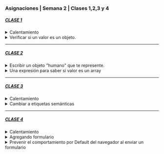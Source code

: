 ### Asignaciones | Semana 2 | Clases 1,2,3 y 4

##### <u>CLASE 1</u>
<details>
<summary>
Calentamiento
</summary>
Hugo, Paco y Luis tienen una cantidad
desconocida de monedas cada uno.
Sabemos que Paco tiene el doble de
monedas que Hugo y que Luis tiene 10
monedas más que Paco.
Si los tres juntos tienen un total de 85
monedas.
¿Cuántas monedas tiene
cada uno?

```javascript
// Asignamos la cantidad de
monedas de Hugo, este valor es el
que tienes que resolver.
let hugo = 0;
// Calculamos la cantidad de
monedas de Paco y Luis en función
de Hugo
let paco = 2 * hugo;
let luis = paco + 10;
// Sumamos las cantidades de
monedas de los tres amigos
let total = hugo + paco + luis;
if (total === 85) {
 console.log("Hugo: " + hugo)
 console.log("Paco: " + paco)
 console.log("Luis: " + luis)
}
```

**Solución:**

Como el total debe ser igual a 85, podemos resolver la ecuación:

`hugo + 2*hugo + (2*hugo + 10) = 85`
Simplificando, tenemos:
`5*hugo + 10 = 85`
Despejando hugo, obtenemos:
`hugo = (85 - 10) / 5`

**Solución:**

```javascript
let hugo = (85 - 10) / 5; // hugo = 15
let paco = 2 * hugo; // paco = 30
let luis = paco + 10; // luis = 40
let total = hugo + paco + luis; // total = 85

console.log("Hugo: " + hugo); // output: "Hugo: 15"
console.log("Paco: " + paco); // output: "Paco: 30"
console.log("Luis: " + luis); // output: "Luis: 40"
```



</details>

<details>
<summary>
Verificar si un valor es un objeto.
</summary>
¿Cómo puedo implementar una expresión para verificar si un valor es un objeto?
Ejemplo:
```javascript
typeof obj === "objet"
```
**Solución**:

Se puede verificar si un valor es un objeto utilizando la función o método typeof.
```javascript
if (typeof valor === 'object' && valor !== null) {
  // valor es un objeto
} else {
  // valor no es un objeto
}
```
La primera parte de la condición verifica si valor es de tipo "**object**", lo que indica que es un objeto (ya que los objetos son uno de los tipos de datos fundamentales en la mayoría de los lenguajes de programación). La segunda parte de la condición verifica que `valor` no sea `null`, ya que `null` también tiene un tipo "**object**" en **JavaScript** y algunos otros lenguajes, pero no es técnicamente un objeto.

</details>

---
##### <u>CLASE 2</u>

<details>
<summary>
Escribir un objeto "humano" que te represente.
</summary>

Ejemplo:
```javascript
const human = {
name: "Guillermo",
blonde: true
};
```
**Solución:**

```javascript
const human = {
	name: "Daniel",
    age: 44,
    country: "Venezuela",
    weight: "70 kg",
    height: "1,68 m",
    language: "Spanish"
    };

```

</details>


<details>
<summary>
Una expresión para saber si valor es un array
</summary>
¿Cómo puedo implementar una expresión para verificar si un **valor** es una **array**?
Ejemplo:
```javascript
typeof arr ===  "objet"
```

**Solución:**

Se puede resolver usando el operador `instanceof` o la función `Array.isArray()`.
En general, se recomienda utilizar la función Array.isArray() en lugar de instanceof para verificar si un valor es un array en JavaScript, ya que Array.isArray() es más precisa y funciona correctamente incluso con arrays que han sido creados en diferentes contextos de JavaScript.

El operador `instanceof` devuelve **true** si el objeto que se está evaluando es una instancia de la clase especificada (Array en este caso) y **false** en caso contrario. Esta comprobación **sólo funcionará para arrays que han sido creados en el mismo contexto de JavaScript**, es decir, dentro del mismo marco de trabajo o en la misma ventana del navegador.

```javascript
if (Array.isArray(valor)) {
  // valor es un array
} else {
  // valor no es un array
}
```
Por otra arte, `typeof` es útil para verificar el tipo de muchos valores en JavaScript, pero **no** es una buena manera de verificar si un valor es un array. La razón de esto es que `typeof` devuelve el tipo de dato primitivo subyacente de un valor, pero los `arrays` son **un tipo de objeto** en JavaScript.

Cuando se usa `typeof` en un `array`, en lugar de devolver "**array**", devuelve "**object**", que es el tipo base para todos los objetos en JavaScript.

Ejemplo:

```javascript
console.log(typeof [1, 2, 3]); // output: "object"
```

</details>

---
##### <u>CLASE 3</u>

<details>
<summary>
Calentamiento
</summary>
1. Tomar el HTML de tu hoja de vida (index.html) y verificar
el [outline](https://validator.w3.org/#validate_by_input)
2. Marcar la opción de outline
3. Click en `Check`
4. Verifica que el outline de los encabezados tenga
sentido.
5. Corregir en caso de que tenga errores o no haga sentido.
</details>


<details>
<summary>
Cambiar a etiquetas semánticas
</summary>

**Ejercicio**

1. Cambiar las etiquetas de tu hoja de vida para hacer uso de etiquetas
semánticas.
2. Hacer fork del repositorio de la semana 2: *git@github.com:undefined-academy/semana-2.git*
3. Hacer un pull request con dichos cambios desde tu repositorio forked.
4. La estructura debería ser la siguiente:
```
.
└── student-cvs/
└── glrodasz-0666/
├── index.html
└── styles.css
```
**Solución:**

Ver archivo `index.html`
</details>

---
##### <u>CLASE 4</u>


<details>
<summary>
Calentamiento
</summary>
1. Ir a https://codepen.io/pen/
En la zona de HTML, escribir el siguiente control:
`<input type="datetime-local"
name="meeting">`
2. Hacer esto con todos los navegadores que tenga
instalados y explorar el control: Chrome, Edge, Firefox,
Safari, etc.
</details>

<details>
<summary>
Agregando formulario 
</summary>

**Ejercicio:**

En el mismo Pull Request de la semana-2, agregar para tu hoja de vida una sección o página nueva de contacto que haga uso de los formularios de HTML.

Debemos prevenir el comportamiento por defecto del envío de la información al servidor.

**Solución:**

Ver archivo `contacto.html`
</details>

<details>
<summary>
Prevenir el comportamiento por Default del navegador al enviar un formulario
</summary>

Para prevenir el comportamiento por defecto de un formulario al hacer *submit* en JavaScript, se puede utilizar el método `preventDefault()` y aplicarlo al evento `submit`.
Esto detendrá la acción por defecto del navegador al enviar el formulario y permitirá que se pueda realizar acciones personalizadas.

**Solución:**

**HTML**
```html
<form id="myForm">
  <input type="text" name="username">
  <button type="submit">Enviar</button>
</form>
```
**JAVASCRIPT**
```javascript
const form = document.getElementById('myForm');

form.addEventListener('submit', function(event) {
  // Detenemos la acción por defecto del navegador
  event.preventDefault();

  // Realizamos acciones personalizadas aquí
  console.log('El formulario no se ha enviado');
});
```
El evento `submit` del formulario se escucha con el método `addEventListener()`. Dentro de la función de `callback`, llamamos al método `preventDefault()` del objeto **event** para detener la acción por defecto del navegador. 
</details>

